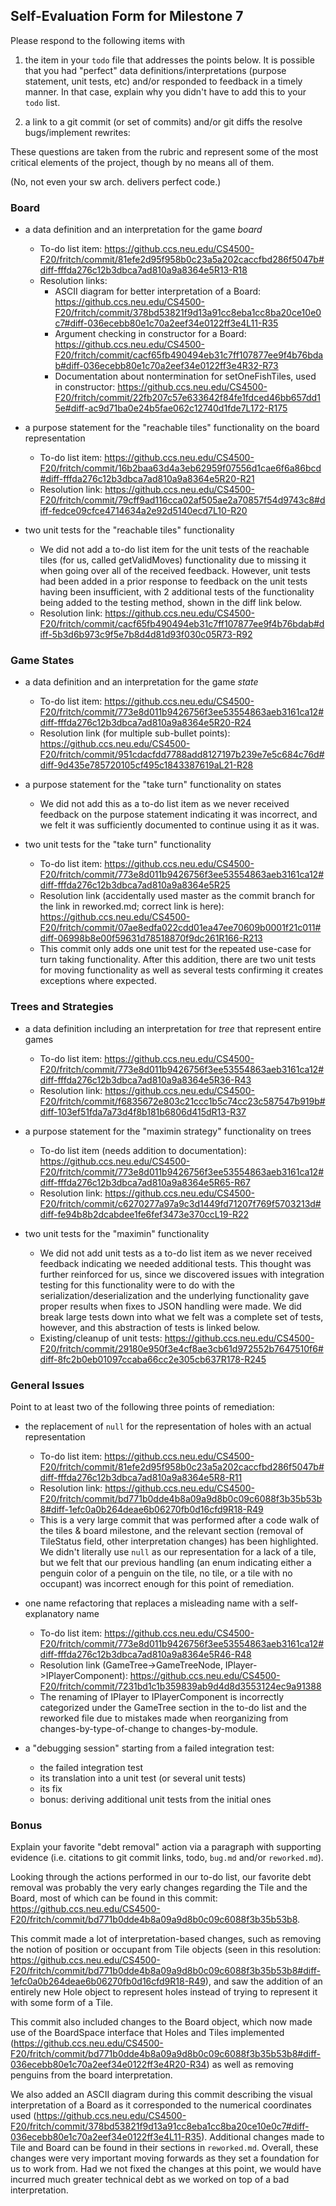## Self-Evaluation Form for Milestone 7

Please respond to the following items with

1. the item in your `todo` file that addresses the points below.
    It is possible that you had "perfect" data definitions/interpretations
    (purpose statement, unit tests, etc) and/or responded to feedback in a 
    timely manner. In that case, explain why you didn't have to add this to
    your `todo` list.

2. a link to a git commit (or set of commits) and/or git diffs the resolve
   bugs/implement rewrites: 

These questions are taken from the rubric and represent some of the most
critical elements of the project, though by no means all of them.

(No, not even your sw arch. delivers perfect code.)

### Board

- a data definition and an interpretation for the game _board_
    - To-do list item: https://github.ccs.neu.edu/CS4500-F20/fritch/commit/81efe2d95f958b0c23a5a202caccfbd286f5047b#diff-fffda276c12b3dbca7ad810a9a8364e5R13-R18
    - Resolution links:
        - ASCII diagram for better interpretation of a Board: https://github.ccs.neu.edu/CS4500-F20/fritch/commit/378bd53821f9d13a91cc8eba1cc8ba20ce10e0c7#diff-036ecebb80e1c70a2eef34e0122ff3e4L11-R35
        - Argument checking in constructor for a Board: https://github.ccs.neu.edu/CS4500-F20/fritch/commit/cacf65fb490494eb31c7ff107877ee9f4b76bdab#diff-036ecebb80e1c70a2eef34e0122ff3e4R32-R73
        - Documentation about nontermination for setOneFishTiles, used in constructor: https://github.ccs.neu.edu/CS4500-F20/fritch/commit/22fb207c57e633642f84fe1fdced46bb657dd15e#diff-ac9d71ba0e24b5fae062c12740d1fde7L172-R175

- a purpose statement for the "reachable tiles" functionality on the board representation
    - To-do list item: https://github.ccs.neu.edu/CS4500-F20/fritch/commit/16b2baa63d4a3eb62959f07556d1cae6f6a86bcd#diff-fffda276c12b3dbca7ad810a9a8364e5R20-R21
    - Resolution link: https://github.ccs.neu.edu/CS4500-F20/fritch/commit/79cff9ad116cca02af505ae2a70857f54d9743c8#diff-fedce09cfce4714634a2e92d5140ecd7L10-R20

- two unit tests for the "reachable tiles" functionality
    - We did not add a to-do list item for the unit tests of the reachable tiles (for us, called getValidMoves) functionality due to missing it when going over all of the received feedback. However, unit tests had been added in a prior response to feedback on the unit tests having been insufficient, with 2 additional tests of the functionality being added to the testing method, shown in the diff link below.
    - Resolution link: https://github.ccs.neu.edu/CS4500-F20/fritch/commit/cacf65fb490494eb31c7ff107877ee9f4b76bdab#diff-5b3d6b973c9f5e7b8d4d81d93f030c05R73-R92

### Game States 


- a data definition and an interpretation for the game _state_
    - To-do list item: https://github.ccs.neu.edu/CS4500-F20/fritch/commit/773e8d011b9426756f3ee53554863aeb3161ca12#diff-fffda276c12b3dbca7ad810a9a8364e5R20-R24
    - Resolution link (for multiple sub-bullet points): https://github.ccs.neu.edu/CS4500-F20/fritch/commit/951cdacfdd7788add8127197b239e7e5c684c76d#diff-9d435e785720105cf495c1843387619aL21-R28

- a purpose statement for the "take turn" functionality on states
    - We did not add this as a to-do list item as we never received feedback on the purpose statement indicating it was incorrect, and we felt it was sufficiently documented to continue using it as it was.


- two unit tests for the "take turn" functionality 
    - To-do list item: https://github.ccs.neu.edu/CS4500-F20/fritch/commit/773e8d011b9426756f3ee53554863aeb3161ca12#diff-fffda276c12b3dbca7ad810a9a8364e5R25
    - Resolution link (accidentally used master as the commit branch for the link in reworked.md; correct link is here): https://github.ccs.neu.edu/CS4500-F20/fritch/commit/07ae8edfa022cdd01ea47ee70609b0001f21c011#diff-06998b8e00f59631d78518870f9dc261R166-R213
    - This commit only adds one unit test for the repeated use-case for turn taking functionality. After this addition, there are two unit tests for moving functionality as well as several tests confirming it creates exceptions where expected.

### Trees and Strategies


- a data definition including an interpretation for _tree_ that represent entire games
    - To-do list item: https://github.ccs.neu.edu/CS4500-F20/fritch/commit/773e8d011b9426756f3ee53554863aeb3161ca12#diff-fffda276c12b3dbca7ad810a9a8364e5R36-R43
    - Resolution link: https://github.ccs.neu.edu/CS4500-F20/fritch/commit/f6835672e803c21ccc1b5c74cc23c587547b919b#diff-103ef51fda7a73d4f8b181b6806d415dR13-R37

- a purpose statement for the "maximin strategy" functionality on trees
    - To-do list item (needs addition to documentation): https://github.ccs.neu.edu/CS4500-F20/fritch/commit/773e8d011b9426756f3ee53554863aeb3161ca12#diff-fffda276c12b3dbca7ad810a9a8364e5R65-R67
    - Resolution link: https://github.ccs.neu.edu/CS4500-F20/fritch/commit/c6270277a97a9c3d1449fd71207f769f5703213d#diff-fe94b8b2dcabdee1fe6fef3473e370ccL19-R22

- two unit tests for the "maximin" functionality 
    -  We did not add unit tests as a to-do list item as we never received feedback indicating we needed additional tests. This thought was further reinforced for us, since we discovered issues with integration testing for this functionality were to do with the serialization/deserialization and the underlying functionality gave proper results when fixes to JSON handling were made. We did break large tests down into what we felt was a complete set of tests, however, and this abstraction of tests is linked below.
    - Existing/cleanup of unit tests: https://github.ccs.neu.edu/CS4500-F20/fritch/commit/29180e950f3e4cf8ae3cb61d972552b7647510f6#diff-8fc2b0eb01097ccaba66cc2e305cb637R178-R245


### General Issues

Point to at least two of the following three points of remediation: 


- the replacement of `null` for the representation of holes with an actual representation 
    - To-do list item: https://github.ccs.neu.edu/CS4500-F20/fritch/commit/81efe2d95f958b0c23a5a202caccfbd286f5047b#diff-fffda276c12b3dbca7ad810a9a8364e5R8-R11
    - Resolution link: https://github.ccs.neu.edu/CS4500-F20/fritch/commit/bd771b0dde4b8a09a9d8b0c09c6088f3b35b53b8#diff-1efc0a0b264deae6b06270fb0d16cfd9R18-R49
    - This is a very large commit that was performed after a code walk of the tiles & board milestone, and the relevant section (removal of TileStatus field, other interpretation changes) has been highlighted. We didn't literally use `null` as our representation for a lack of a tile, but we felt that our previous handling (an enum indicating either a penguin color of a penguin on the tile, no tile, or a tile with no occupant) was incorrect enough for this point of remediation. 

- one name refactoring that replaces a misleading name with a self-explanatory name
    - To-do list item: https://github.ccs.neu.edu/CS4500-F20/fritch/commit/773e8d011b9426756f3ee53554863aeb3161ca12#diff-fffda276c12b3dbca7ad810a9a8364e5R46-R48
    - Resolution link (GameTree->GameTreeNode, IPlayer->IPlayerComponent): https://github.ccs.neu.edu/CS4500-F20/fritch/commit/7231bd1c1b359839ab9d4d8d3553124ec9a91388
    - The renaming of IPlayer to IPlayerComponent is incorrectly categorized under the GameTree section in the to-do list and the reworked file due to mistakes made when reorganizing from changes-by-type-of-change to changes-by-module. 

- a "debugging session" starting from a failed integration test:
  - the failed integration test
  - its translation into a unit test (or several unit tests)
  - its fix
  - bonus: deriving additional unit tests from the initial ones 


### Bonus

Explain your favorite "debt removal" action via a paragraph with
supporting evidence (i.e. citations to git commit links, todo, `bug.md`
and/or `reworked.md`).

Looking through the actions performed in our to-do list, our favorite debt removal was probably the very early changes regarding the Tile and the Board, most of which can be found in this commit: https://github.ccs.neu.edu/CS4500-F20/fritch/commit/bd771b0dde4b8a09a9d8b0c09c6088f3b35b53b8. 

This commit made a lot of interpretation-based changes, such as removing the notion of position or occupant from Tile objects (seen in this resolution: https://github.ccs.neu.edu/CS4500-F20/fritch/commit/bd771b0dde4b8a09a9d8b0c09c6088f3b35b53b8#diff-1efc0a0b264deae6b06270fb0d16cfd9R18-R49), and saw the addition of an entirely new Hole object to represent holes instead of trying to represent it with some form of a Tile. 

This commit also included changes to the Board object, which now made use of the BoardSpace interface that Holes and Tiles implemented (https://github.ccs.neu.edu/CS4500-F20/fritch/commit/bd771b0dde4b8a09a9d8b0c09c6088f3b35b53b8#diff-036ecebb80e1c70a2eef34e0122ff3e4R20-R34) as well as removing penguins from the board interpretation. 

We also added an ASCII diagram during this commit describing the visual interpretation of a Board as it corresponded to the numerical coordinates used (https://github.ccs.neu.edu/CS4500-F20/fritch/commit/378bd53821f9d13a91cc8eba1cc8ba20ce10e0c7#diff-036ecebb80e1c70a2eef34e0122ff3e4L11-R35). Additional changes made to Tile and Board can be found in their sections in `reworked.md`. Overall, these changes were very important moving forwards as they set a foundation for us to work from. Had we not fixed the changes at this point, we would have incurred much greater technical debt as we worked on top of a bad interpretation.
